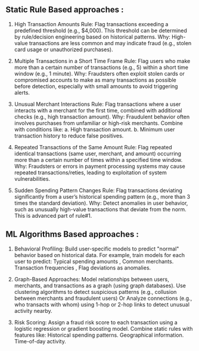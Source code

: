 Static Rule Based approaches :
------------------------------

1. High Transaction Amounts
Rule: Flag transactions exceeding a predefined threshold (e.g., $4,000). This threshold can be determined by rule/decision engineering based on historical patterns.
Why: High-value transactions are less common and may indicate fraud (e.g., stolen card usage or unauthorized purchases). 

2. Multiple Transactions in a Short Time Frame
Rule: Flag users who make more than a certain number of transactions (e.g., 5) within a short time window (e.g., 1 minute).
Why: Fraudsters often exploit stolen cards or compromised accounts to make as many transactions as possible before detection, especially with small amounts to avoid triggering alerts.

3. Unusual Merchant Interactions
Rule: Flag transactions where a user interacts with a merchant for the first time, combined with additional checks (e.g., high transaction amount).
Why:  Fraudulent behavior often involves purchases from unfamiliar or high-risk merchants. Combine with conditions like:
a. High transaction amount.
b. Minimum user transaction history to reduce false positives. 

4. Repeated Transactions of the Same Amount
Rule: Flag repeated identical transactions (same user, merchant, and amount) occurring more than a certain number of times within a specified time window.
Why: Fraudsters or errors in payment processing systems may cause repeated transactions/reties, leading to exploitation of system vulnerabilities.

5. Sudden Spending Pattern Changes
Rule: Flag transactions deviating significantly from a user’s historical spending pattern (e.g., more than 3 times the standard deviation).
Why: Detect anomalies in user behavior, such as unusually high-value transactions that deviate from the norm. This is advanced part of rule#1.


ML Algorithms Based approaches :
--------------------------------

1. Behavioral Profiling: Build user-specific models to predict "normal" behavior based on historical data. 
For example, train models for each user to predict: Typical spending amounts , Common merchants. Transaction frequencies , Flag deviations as anomalies.

2. Graph-Based Approaches: Model relationships between users, merchants, and transactions as a graph (using graph databases).
Use clustering algorithms to detect suspicious patterns (e.g., collusion between merchants and fraudulent users) Or Analyze connections (e.g., who transacts with whom) using 1-hop or 2-hop links to detect unusual activity nearby.

3. Risk Scoring: Assign a fraud risk score to each transaction using a logistic regression or gradient boosting model. Combine static rules with features like:
Historical spending patterns.
Geographical information.
Time-of-day activity.